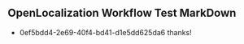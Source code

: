 ## OpenLocalization Workflow Test MarkDown
* 0ef5bdd4-2e69-40f4-bd41-d1e5dd625da6 thanks!

<!--HONumber=Aug16_HO1-->


